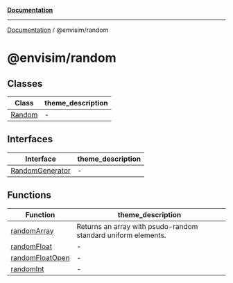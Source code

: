 [**Documentation**](../../README.md)

---

[Documentation](../../README.md) / @envisim/random

# @envisim/random

## Classes

| Class                       | theme_description |
| --------------------------- | ----------------- |
| [Random](classes/Random.md) | -                 |

## Interfaces

| Interface                                        | theme_description |
| ------------------------------------------------ | ----------------- |
| [RandomGenerator](interfaces/RandomGenerator.md) | -                 |

## Functions

| Function                                        | theme_description                                             |
| ----------------------------------------------- | ------------------------------------------------------------- |
| [randomArray](functions/randomArray.md)         | Returns an array with psudo-random standard uniform elements. |
| [randomFloat](functions/randomFloat.md)         | -                                                             |
| [randomFloatOpen](functions/randomFloatOpen.md) | -                                                             |
| [randomInt](functions/randomInt.md)             | -                                                             |

